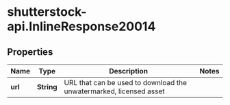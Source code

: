 # shutterstock-api.InlineResponse20014

## Properties
Name | Type | Description | Notes
------------ | ------------- | ------------- | -------------
**url** | **String** | URL that can be used to download the unwatermarked, licensed asset | 


